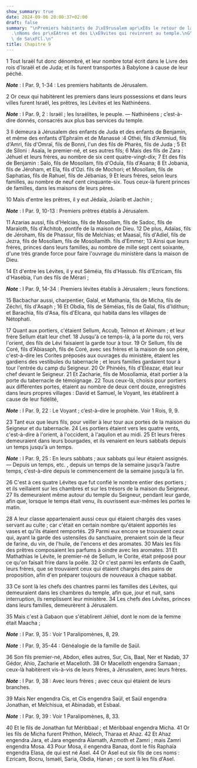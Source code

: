 ```yaml
---
show_summary: true
date: 2024-09-06 20:00:37+02:00
draft: false
summary: "\nPremiers habitants de J\xE9rusalem apr\xE8s le retour de la captivit\xE9\
  .\nNoms des pr\xEAtres et des L\xE9vites qui revinrent au temple.\nG\xE9n\xE9alogie\
  \ de Sa\xFCl.\n"
title: Chapitre 9
---
```





1 Tout Israël fut donc dénombré, et leur nombre total écrit dans le Livre des rois d'Israël et de Juda; et ils furent transportés à Babylone à cause de leur péché.

***Note*** :  I Par. 9, 1-34 : Les premiers habitants de Jérusalem.

2 Or ceux qui habitèrent les premiers dans leurs possessions et dans leurs villes furent Israël, les prêtres, les Lévites et les Nathinéens.

***Note*** :  I Par. 9, 2 : Israël ; les Israélites, le peuple. ― Nathinéens ; c’est-à-dire donnés, consacrés aux plus bas services du temple.


3 Il demeura à Jérusalem des enfants de Juda et des enfants de Benjamin, et même des enfants d'Ephraïm et de Manassé :4 Othéi, fils d'Ammiud, fils d'Amri, fils d'Omraï, fils de Bonni, l'un des fils de Pharès, fils de Juda ; 5 Et de Siloni : Asaïa, le premier-né, et ses autres fils; 6 Mais des fils de Zara : Jéhuel et leurs frères, au nombre de six cent quatre-vingt-dix; 7 Et des fils de Benjamin : Salo, fils de Mosollam, fils d'Oduïa, fils d'Asana; 8 Et Jobania, fils de Jéroham, et Ela, fils d'Ozi. fils de Mochori; et Mosollam, fils de Saphatias, fils de Rahuel, fils de Jébanias, 9 Et leurs frères, selon leurs familles, au nombre de neuf cent cinquante-six. Tous ceux-là furent princes de familles, dans les maisons de leurs pères.


10 Mais d'entre les prêtres, il y eut Jédaïa, Joïarib et Jachin ;

***Note*** :  I Par. 9, 10-13 : Premiers prêtres établis à Jérusalem.

11 Azarias aussi, fils d'Helcias, fils de Mosollam, fils de Sadoc, fils de Maraïoth, fils d'Achitob, pontife de la maison de Dieu. 12 De plus, Adaïas, fils de Jéroham, fils de Phassur, fils de Melchias; et Maasaï, fils d'Adiel, fils de Jezra, fils de Mosollam, fils de Mosollamith. fils d'Emmer; 13 Ainsi que leurs frères, princes dans leurs familles, au nombre de mille sept cent soixante, d'une très grande force pour faire l'ouvrage du ministère dans la maison de Dieu.


14 Et d'entre les Lévites, il y eut Séméia, fils d'Hassub. fils d'Ezricam, fils d'Hasébia, l'un des fils de Mérari ;

***Note*** :  I Par. 9, 14-34 : Premiers lévites établis à Jérusalem ; leurs fonctions.

15 Bacbachar aussi, charpentier, Galal, et Mathania, fils de Micha, fils de Zéchri, fils d'Asaph ; 16 Et Obdia, fils de Séméias, fils de Galal, fils d'Idithun; et Barachia, fils d'Asa, fils d'Elcana, qui habita dans les villages de Nétophati.


17 Quant aux portiers, c'étaient Sellum, Accub, Telmon et Ahimam ; et leur frère Sellum était leur chef. 18 Jusqu'à ce temps-là, à la porte du roi, vers l'orient, des fils de Lévi faisaient la garde tour à tour. 19 Or Sellum, fils de Coré, fils d'Abiasaph, fils de Coré, avec ses frères et la maison de son père, c'est-à-dire les Corites préposés aux ouvrages du ministère, étaient les gardiens des vestibules du tabernacle ; et leurs familles gardaient tour à tour l'entrée du camp du Seigneur. 20 Or Phinéès, fils d'Eléazar, était leur chef devant le Seigneur. 21 Et Zacharie, fils de Mosollamia, était portier à la porte du tabernacle de témoignage. 22 Tous ceux-là, choisis pour portiers aux différentes portes, étaient au nombre de deux cent douze, enregistrés dans leurs propres villages : David et Samuel, le Voyant, les établirent à cause de leur fidélité,

***Note*** :  I Par. 9, 22 : Le Voyant ; c’est-à-dire le prophète. Voir 1 Rois, 9, 9.

23 Tant eux que leurs fils, pour veiller à leur tour aux portes de la maison du Seigneur et du tabernacle. 24 Les portiers étaient vers les quatre vents, c'est-à-dire à l'orient, à l'occident, à l'aquilon et au midi. 25 Et leurs frères demeuraient dans leurs bourgades, et ils venaient en leurs sabbats depuis un temps jusqu'à un temps.

***Note*** :  I Par. 9, 25 : En leurs sabbats ; aux sabbats qui leur étaient assignés. ― Depuis un temps, etc. , depuis un temps de la semaine jusqu’à l’autre temps, c’est-à-dire depuis le commencement de la semaine jusqu’à la fin.

26 C'est à ces quatre Lévites que fut confié le nombre entier des portiers ; et ils veillaient sur les chambres et sur les trésors de la maison du Seigneur. 27 Ils demeuraient même autour du temple du Seigneur, pendant leur garde, afin que, lorsque le temps était venu, ils ouvrissent eux-mêmes les portes le matin.


28 A leur classe appartenaient aussi ceux qui étaient chargés des vases servant au culte ; car c'était en certain nombre qu'étaient apportés les vases et qu'ils étaient remportés. 29 Parmi eux encore se trouvaient ceux qui, ayant la garde des ustensiles du sanctuaire, prenaient soin de la fleur de farine, du vin, de l'huile, de l'encens et des aromates. 30 Mais les fils des prêtres composaient les parfums à oindre avec les aromates. 31 Et Mathathias le Lévite, le premier-né de Sellum, le Corite, était préposé pour ce qu'on faisait frire dans la poêle. 32 Or c'est parmi les enfants de Caath, leurs frères, que se trouvaient ceux qui étaient chargés des pains de proposition, afin d'en préparer toujours de nouveaux à chaque sabbat.


33 Ce sont là les chefs des chantres parmi les familles des Lévites, qui demeuraient dans les chambres du temple, afin que, jour et nuit, sans interruption, ils remplissent leur ministère. 34 Les chefs des Lévites, princes dans leurs familles, demeurèrent à Jérusalem.


35 Mais c'est à Gabaon que s'établirent Jéhiel, dont le nom de la femme était Maacha ;

***Note*** :  I Par. 9, 35 : Voir 1 Paralipomènes, 8, 29.

***Note*** :  I Par. 9, 35-44 : Généalogie de la famille de Saül.

36 Son fils premier-né, Abdon, elles autres, Sur, Cis, Baal, Ner et Nadab, 37 Gédor, Ahio, Zacharie et Macelloth. 38 Or Macelloth engendra Samaan ; ceux-là habitèrent vis-à-vis de leurs frères, à Jérusalem, avec leurs frères.

***Note*** :  I Par. 9, 38 : Avec leurs frères ; avec ceux qui étaient de leurs branches.

39 Mais Ner engendra Cis, et Cis engendra Saül, et Saül engendra Jonathan, et Melchisua, et Abinadab, et Esbaal.

***Note*** :  I Par. 9, 39 : Voir 1 Paralipomènes, 8, 33.

40 Et le fils de Jonathan fut Méribbaal ; et Méribbaal engendra Micha. 41 Or les fils de Micha furent Phithon, Mélech, Tharaa et Ahaz. 42 Et Ahaz engendra Jara, et Jara engendra Alamath, Azmoth et Zamri ; mais Zamri engendra Mosa. 43 Pour Mosa, il engendra Banaa, dont le fils Raphaïa engendra Elasa, de qui est né Asel. 44 Or Asel eut six fils de ces noms : Ezricam, Bocru, Ismaël, Saria, Obdia, Hanan ; ce sont là les fils d'Asel.

